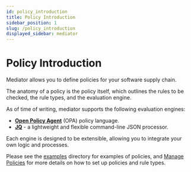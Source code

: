 ```yaml
---
id: policy_introduction
title: Policy Introduction
sidebar_position: 1
slug: /policy_introduction
displayed_sidebar: mediator
---
```


# Policy Introduction

Mediator allows you to define policies for your software supply chain.

The anatomy of a policy is the policy itself, which outlines the rules to be
checked, the rule types, and the evaluation engine.

As of time of writing, mediator supports the following evaluation engines:

* **[Open Policy Agent](https://www.openpolicyagent.org/)** (OPA) policy language.
* **[JQ](https://jqlang.github.io/jq/)** - a lightweight and flexible command-line JSON processor.

Each engine is designed to be extensible, allowing you to integrate your own
logic and processes.

Please see the [examples](https://github.com/stacklok/mediator/tree/main/examples) directory for examples of policies, and [Manage Policies](./manage_policies.md) for more details on how to set up policies and rule types.
